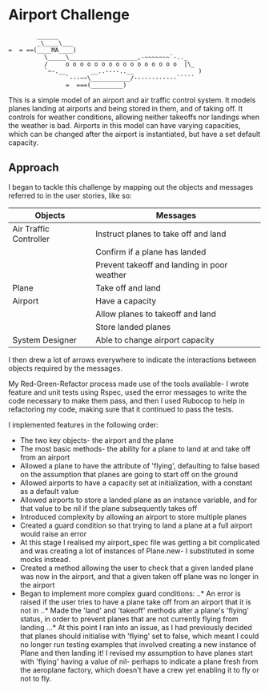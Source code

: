 Airport Challenge
=================

```
        ______
        _\____\___
=  = ==(____MA____)
          \_____\___________________,-~~~~~~~`-.._
          /     o o o o o o o o o o o o o o o o  |\_
          `~-.__       __..----..__                  )
                `---~~\___________/------------`````
                =  ===(_________)

```

This is a simple model of an airport and air traffic control system. It models planes landing at airports and being stored in them, and of taking off. It controls for weather conditions, allowing neither takeoffs nor landings when the weather is bad. Airports in this model can have varying capacities, which can be changed after the airport is instantiated, but have a set default capacity.

Approach
---------
I began to tackle this challenge by mapping out the objects and messages referred to in the user stories, like so:

| Objects                  | Messages                                    |
| ------------------------ |---------------------------------------------|
| Air Traffic Controller   | Instruct planes to take off and land        |
|                          | Confirm if a plane has landed               |
|                          | Prevent takeoff and landing in poor weather |
| Plane                    | Take off and land                           |
| Airport                  | Have a capacity                             |
|                          | Allow planes to takeoff and land            |
|                          | Store landed planes                         |
| System Designer          | Able to change airport capacity             |

I then drew a lot of arrows everywhere to indicate the interactions between objects required by the messages.

My Red-Green-Refactor process made use of the tools available- I wrote feature and unit tests using Rspec, used the error messages to write the code necessary to make them pass, and then I used Rubocop to help in refactoring my code, making sure that it continued to pass the tests.

I implemented features in the following order:
* The two key objects- the airport and the plane
* The most basic methods- the ability for a plane to land at and take off from an airport
* Allowed a plane to have the attribute of 'flying', defaulting to false based on the assumption that planes are going to start off on the ground
* Allowed airports to have a capacity set at initialization, with a constant as a default value
* Allowed airports to store a landed plane as an instance variable, and for that value to be nil if the plane subsequently takes off
* Introduced complexity by allowing an airport to store multiple planes
* Created a guard condition so that trying to land a plane at a full airport would raise an error
* At this stage I realised my airport_spec file was getting a bit complicated and was creating a lot of instances of Plane.new- I substituted in some mocks instead.
* Created a method allowing the user to check that a given landed plane was now in the airport, and that a given taken off plane was no longer in the airport
* Began to implement more complex guard conditions:
..* An error is raised if the user tries to have a plane take off from an airport that it is not in
..* Made the 'land' and 'takeoff' methods alter a plane's 'flying' status, in order to prevent planes that are not currently flying from landing
...* At this point I ran into an issue, as I had previously decided that planes should initialise with 'flying' set to false, which meant I could no longer run testing examples that involved creating a new instance of Plane and then landing it! I revised my assumption to have planes start with 'flying' having a value of nil- perhaps to indicate a plane fresh from the aeroplane factory, which doesn't have a crew yet enabling it to fly or not to fly.

